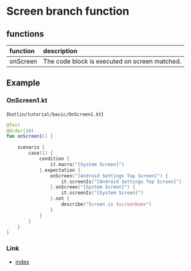 # Screen branch function

## functions

| function | description                                   |
|:---------|:----------------------------------------------|
| onScreen | The code block is executed on screen matched. |

## Example

### OnScreen1.kt

(`kotlin/tutorial/basic/OnScreen1.kt`)

```kotlin
@Test
@Order(10)
fun onScreen1() {

    scenario {
        case(1) {
            condition {
                it.macro("[System Screen]")
            }.expectation {
                onScreen("[Android Settings Top Screen]") {
                    it.screenIs("[Android Settings Top Screen]")
                }.onScreen("[System Screen]") {
                    it.screenIs("[System Screen]")
                }.not {
                    describe("Screen is $screenName")
                }
            }
        }
    }
}
```

### Link

- [index](../../../index.md)

